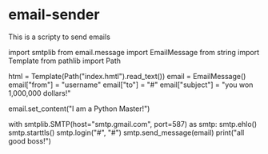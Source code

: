 # email-sender
 This is a scripty to send emails
 
 import smtplib
 from email.message import EmailMessage
 from string import Template
 from pathlib import Path

html = Template(Path("index.hmtl").read_text())
email = EmailMessage()
email["from"] = "username"
email["to"] = "#"
email["subject"] = "you won 1,000,000 dollars!"

email.set_content("I  am a Python Master!")

with smtplib.SMTP(host="smtp.gmail.com", port=587) as smtp:
    smtp.ehlo()
    smtp.starttls()
    smtp.login("#", "#")
    smtp.send_message(email)
    print("all good boss!")
